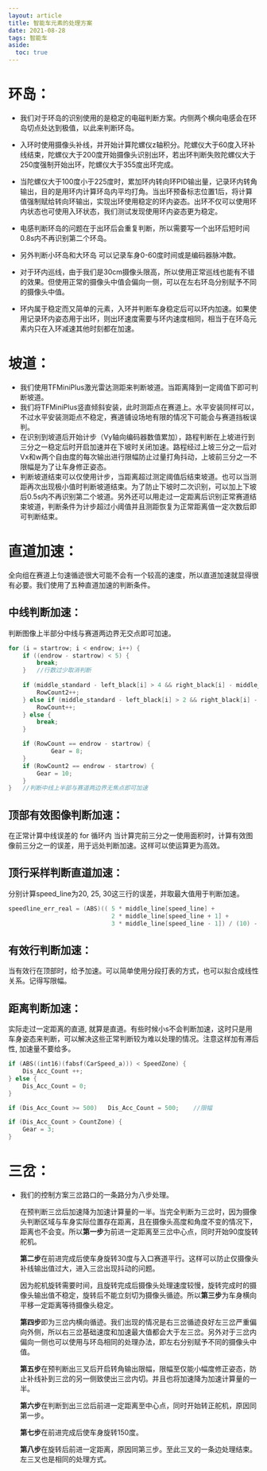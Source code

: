 ```yaml
---
layout: article
title: 智能车元素的处理方案
date: 2021-08-28
tags: 智能车
aside:
  toc: true
---
```


# 环岛：

* 我们对于环岛的识别使用的是稳定的电磁判断方案。内侧两个横向电感会在环岛切点处达到极值，以此来判断环岛。

* 入环时使用摄像头补线，并开始计算陀螺仪z轴积分。陀螺仪大于60度入环补线结束，陀螺仪大于200度开始摄像头识别出环，若出环判断失败陀螺仪大于250度强制开始出环，陀螺仪大于355度出环完成。

* 当陀螺仪大于100度小于225度时，累加环内转向环PID输出量，记录环内转角输出，目的是用环内计算环岛内平均打角。当出环预备标志位置1后，将计算值强制赋给转向环输出，实现出环使用稳定的环内姿态。出环不仅可以使用环内状态也可使用入环状态，我们测试发现使用环内姿态更为稳定。

* 电感判断环岛的问题在于出环后会重复判断，所以需要写一个出环后短时间0.8s内不再识别第二个环岛。

* 另外判断小环岛和大环岛 可以记录车身0-60度时间或是编码器脉冲数。
* 对于环内巡线，由于我们是30cm摄像头限高，所以使用正常巡线也能有不错的效果。但使用正常的摄像头中值会偏向一侧，可以在左右环岛分别赋予不同的摄像头中值。

* 环内属于稳定而又简单的元素，入环并判断车身稳定后可以环内加速。如果使用记录环内姿态用于出环，则出环速度需要与环内速度相同，相当于在环岛元素内只在入环减速其他时刻都在加速。

# 坡道：

* 我们使用TFMiniPlus激光雷达测距来判断坡道。当距离降到一定阈值下即可判断坡道。
* 我们将TFMiniPlus竖直倾斜安装，此时测距点在赛道上。水平安装同样可以，不过水平安装测距点不稳定，赛道铺设场地有限的情况下可能会与赛道挡板误判。
* 在识别到坡道后开始计步（Vy轴向编码器数值累加），路程判断在上坡进行到三分之一稳定后时开启加速并在下坡时关闭加速。路程经过上坡三分之一后对Vx和w两个自由度的每次输出进行限幅防止过量打角抖动，上坡前三分之一不限幅是为了让车身修正姿态。
* 判断坡道结束可以仅使用计步，当距离超过测定阈值后结束坡道。也可以当测距再次出现极小值时判断坡道结束。为了防止下坡时二次识别，可以加上下坡后0.5s内不再识别第二个坡道。另外还可以用走过一定距离后识别正常赛道结束坡道，判断条件为计步超过小阈值并且测距恢复为正常距离值一定次数后即可判断结束。

# 直道加速：

​	全向组在赛道上匀速循迹很大可能不会有一个较高的速度，所以直道加速就显得很有必要。我们使用了五种直道加速的判断条件。

## 中线判断加速：

判断图像上半部分中线与赛道两边界无交点即可加速。

```c
for (i = startrow; i < endrow; i++) {
    if ((endrow - startrow) < 5) {
        break;
    }   //行数过少取消判断
    
	if (middle_standard - left_black[i] > 4 && right_black[i] - middle_standard > 4) {
        RowCount2++;
    } else if (middle_standard - left_black[i] > 2 && right_black[i] - middle_standard > 2) {
        RowCount++;
    } else {
        break;
    }

    if (RowCount == endrow - startrow) {
            Gear = 8;
    }
    if (RowCount2 == endrow - startrow) {
        Gear = 10;
    }
}   //判断中线上半部与赛道两边界无焦点即可加速
```

## 顶部有效图像判断加速：

在正常计算中线误差的 for 循环内 当计算完前三分之一使用面积时，计算有效图像前三分之一的误差，用于远处判断加速。这样可以使运算更为高效。

## 顶行采样判断直道加速：

分别计算speed_line为20, 25, 30这三行的误差，并取最大值用于判断加速。

```c
speedline_err_real = (ABS)(( 5 * middle_line[speed_line] +
                             2 * middle_line[speed_line + 1] +
                             3 * middle_line[speed_line - 1]) / (10) - middle_standard);
```

## 有效行判断加速：

当有效行在顶部时，给予加速。可以简单使用分段打表的方式，也可以拟合成线性关系。记得写限幅。

## 距离判断加速：

实际走过一定距离的直道, 就算是直道。有些时候小s不会判断加速，这时只是用车身姿态来判断，可以解决这些正常判断较为难以处理的情况。注意这样加有滞后性, 加速量不要给多。

```c
if (ABS((int16)(fabsf(CarSpeed_a))) < SpeedZone) {
    Dis_Acc_Count ++;
} else {
	Dis_Acc_Count = 0;
}

if (Dis_Acc_Count >= 500)	Dis_Acc_Count = 500;	//限幅

if (Dis_Acc_Count > CountZone) {
	Gear = 3;
}
```

# 三岔：

* 我们的控制方案三岔路口的一条路分为八步处理。

  在预判断三岔后加速降为加速计算量的一半。当完全判断为三岔时，因为摄像头判断区域与车身实际位置存在距离，且在摄像头高度和角度不变的情况下，距离也不会变。所以**第一步**为前进一定距离至三岔中心点，同时开始90度旋转舵机。

  **第二步**在前进完成后使车身旋转30度与入口赛道平行。这样可以防止仅摄像头补线输出值过大，进入三岔出现抖动的问题。

  因为舵机旋转需要时间，且旋转完成后摄像头处理速度较慢，旋转完成时的摄像头输出值不稳定，旋转后不能立刻切为摄像头循迹。所以**第三步**为车身横向平移一定距离等待摄像头稳定。

  **第四步**即为三岔内横向循迹。我们出现的情况是右三岔循迹良好左三岔严重偏向外侧，所以右三岔基础速度和加速最大值都会大于左三岔。另外对于三岔内偏向一侧也可以使用与环岛相同的处理办法，即左右分别赋予不同的摄像头中值。

  **第五步**在预判断出三叉后开启转角输出限幅，限幅至仅能小幅度修正姿态，防止补线补到三岔的另一侧致使出三岔内切。并且也将加速降为加速计算量的一半。

  **第六步**在判断到出三岔后前进一定距离至中心点，同时开始转正舵机，原因同第一步。

  **第七步**在前进完成后使车身旋转150度。

  **第八步**在旋转后前进一定距离，原因同第三步。至此三叉的一条边处理结束。左三叉也是相同的处理方式。

